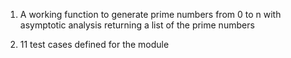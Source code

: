 1. A working function to generate prime numbers from 0 to n with asymptotic analysis returning a list of the prime numbers

2. 11 test cases defined for the module
